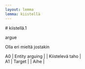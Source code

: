 ```yaml
---
layout: lemma
lemma: kiistellä
---
```


<div class="sense">
# <span class="sensename">kiistellä.1</span>

<span class="description">argue</span>

<span class="description">Olla eri mieltä jostakin</span>

A0 | Entity arguing |   | Kiistelevä taho |  
A1 | Target |   | Aihe |  

</div>

